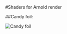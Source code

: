 #Shaders for Arnold render

##Candy foil:

![Candy foil](https://raw.githubusercontent.com/Rasarts/shaders/master/Candy_foil/preview.jpg)
